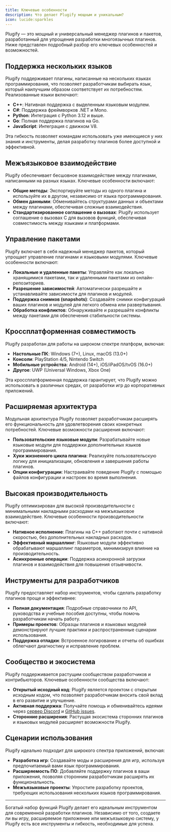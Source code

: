 ```yaml
---
title: Ключевые особенности
description: Что делает Plugify мощным и уникальным?
icon: lucide:sparkles
---
```


Plugify — это мощный и универсальный менеджер плагинов и пакетов, разработанный для упрощения разработки многоязычных плагинов. Ниже представлен подробный разбор его ключевых особенностей и возможностей.

## Поддержка нескольких языков

Plugify поддерживает плагины, написанные на нескольких языках программирования, что позволяет разработчикам выбирать язык, который наилучшим образом соответствует их потребностям. Реализованные языки включают:

- **C++**: Нативная поддержка с выделенным языковым модулем.
- **C#**: Поддержка фреймворков .NET и Mono.
- **Python**: Интеграция с Python 3.12 и выше.
- **Go**: Полная поддержка плагинов на Go.
- **JavaScript**: Интеграция с движком V8.

Эта гибкость позволяет командам использовать уже имеющиеся у них знания и инструменты, делая разработку плагинов более доступной и эффективной.

## Межъязыковое взаимодействие

Plugify обеспечивает бесшовное взаимодействие между плагинами, написанными на разных языках. Ключевые особенности включают:

- **Общие методы**: Экспортируйте методы из одного плагина и используйте их в другом, независимо от языка программирования.
- **Обмен данными**: Обменивайтесь структурами данных и объектами между плагинами, обеспечивая сложные взаимодействия.
- **Стандартизированное соглашение о вызовах**: Plugify использует соглашение о вызовах C для вызовов функций, обеспечивая совместимость между языками и платформами.

## Управление пакетами

Plugify включает в себя надежный менеджер пакетов, который упрощает управление плагинами и языковыми модулями. Ключевые особенности включают:

- **Локальные и удаленные пакеты**: Управляйте как локально хранящимися пакетами, так и удаленными пакетами из онлайн-репозиториев.
- **Разрешение зависимостей**: Автоматически разрешайте и устанавливайте зависимости для плагинов и модулей.
- **Поддержка снимков (snapshots)**: Создавайте снимки конфигураций ваших плагинов и модулей для легкого обмена или развертывания.
- **Обработка конфликтов**: Обнаруживайте и разрешайте конфликты между пакетами для обеспечения стабильности системы.

## Кроссплатформенная совместимость

Plugify разработан для работы на широком спектре платформ, включая:

- **Настольные ПК**: Windows (7+), Linux, macOS (13.0+)
- **Консоли**: PlayStation 4/5, Nintendo Switch
- **Мобильные устройства**: Android (14+), iOS/iPadOS/tvOS (16.0+)
- **Другое**: UWP (Universal Windows, Xbox One)

Эта кроссплатформенная поддержка гарантирует, что Plugify можно использовать в различных средах, от разработки игр до корпоративных приложений.

## Расширяемая архитектура

Модульная архитектура Plugify позволяет разработчикам расширять его функциональность для удовлетворения своих конкретных потребностей. Ключевые возможности расширения включают:

- **Пользовательские языковые модули**: Разрабатывайте новые языковые модули для поддержки дополнительных языков программирования.
- **Хуки жизненного цикла плагина**: Реализуйте пользовательскую логику для инициализации, обновления и завершения работы плагинов.
- **Опции конфигурации**: Настраивайте поведение Plugify с помощью файлов конфигурации и настроек во время выполнения.

## Высокая производительность

Plugify оптимизирован для высокой производительности с минимальными накладными расходами на межъязыковое взаимодействие. Ключевые особенности производительности включают:

- **Нативное исполнение**: Плагины на C++ работают почти с нативной скоростью, без дополнительных накладных расходов.
- **Эффективный маршаллинг**: Языковые модули эффективно обрабатывают маршаллинг параметров, минимизируя влияние на производительность.
- **Асинхронные операции**: Поддержка асинхронной загрузки плагинов и взаимодействия для повышения отзывчивости.

## Инструменты для разработчиков

Plugify предоставляет набор инструментов, чтобы сделать разработку плагинов проще и эффективнее:

- **Полная документация**: Подробные справочники по API, руководства и учебные пособия доступны, чтобы помочь разработчикам начать работу.
- **Примеры проектов**: Образцы плагинов и языковых модулей демонстрируют лучшие практики и распространенные сценарии использования.
- **Поддержка отладки**: Встроенное логирование и отчеты об ошибках облегчают диагностику и исправление проблем.

## Сообщество и экосистема

Plugify поддерживается растущим сообществом разработчиков и контрибьюторов. Ключевые особенности сообщества включают:

- **Открытый исходный код**: Plugify является проектом с открытым исходным кодом, что позволяет разработчикам вносить свой вклад в его развитие и улучшение.
- **Активная поддержка**: Получайте помощь и обменивайтесь идеями через [сервер Discord](https://discord.gg/untrustedmodders) и [GitHub issues](https://github.com/untrustedmodders/plugify/issues).
- **Сторонние расширения**: Растущая экосистема сторонних плагинов и языковых модулей расширяет возможности Plugify.

## Сценарии использования

Plugify идеально подходит для широкого спектра приложений, включая:

- **Разработка игр**: Создавайте моды и расширения для игр, используя предпочитаемый вами язык программирования.
- **Расширяемость ПО**: Добавляйте поддержку плагинов в ваши приложения, позволяя сторонним разработчикам расширять их функциональность.
- **Межъязыковые проекты**: Упростите разработку проектов, требующих использования нескольких языков программирования.

---

Богатый набор функций Plugify делает его идеальным инструментом для современной разработки плагинов. Независимо от того, создаете ли вы игру, расширяемое приложение или межъязыковую систему, у Plugify есть все инструменты и гибкость, необходимые для успеха.